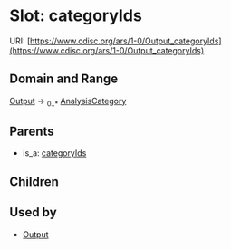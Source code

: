 
# Slot: categoryIds




URI: [https://www.cdisc.org/ars/1-0/Output_categoryIds](https://www.cdisc.org/ars/1-0/Output_categoryIds)


## Domain and Range

[Output](Output.md) &#8594;  <sub>0..\*</sub> [AnalysisCategory](AnalysisCategory.md)

## Parents

 *  is_a: [categoryIds](categoryIds.md)

## Children


## Used by

 * [Output](Output.md)

